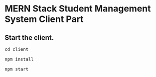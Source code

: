 # MERN Stack Student Management System Client Part

## Start the client.

<pre>cd client</br>
npm install</br>
npm start</pre>



